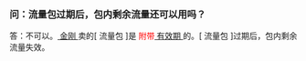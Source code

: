 ### 问：流量包过期后，包内剩余流量还可以用吗？

答：不可以。[ 金刚 ]()卖的[ 流量包 ]是<font color="Red"> 附带[ 有效期 ]() </font>的。[ 流量包 ]过期后，包内剩余流量失效。
